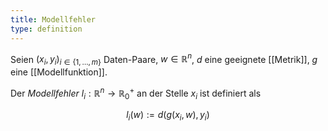 ```yaml
---
title: Modellfehler
type: definition
---
```


Seien $(x_i, y_i)_{i \in \{ 1, \dots, m \}}$ Daten-Paare, $w \in \mathbb{R}^n$, $d$ eine geeignete [[Metrik]], $g$ eine [[Modellfunktion]].

Der *Modellfehler* $l_i : \mathbb{R}^n \to \mathbb{R}_0^+$ an der Stelle $x_i$ ist definiert als

$$
	l_i(w) := d(g(x_i, w), y_i)
$$